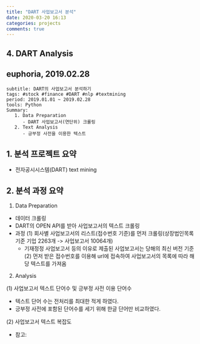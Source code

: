 ```yaml
---
title: "DART 사업보고서 분석"
date: 2020-03-20 16:13
categories: projects
comments: true
---
```


## 4. DART Analysis
## euphoria, 2019.02.28

~~~
subtitle: DART의 사업보고서 분석하기
tags: #stock #finance #DART #nlp #textmining
period: 2019.01.01 ~ 2019.02.28
tools: Python
Summary: 
   1. Data Preparation
      - DART 사업보고서(연단위) 크롤링
   2. Text Analysis
      - 긍부정 사전을 이용한 텍스트 
~~~

## 1. 분석 프로젝트 요약
 - 전자공시시스템(DART) text mining

## 2. 분석 과정 요약

1. Data Preparation
 - 데이터 크롤링
  - DART의 OPEN API를 받아 사업보고서의 텍스트 크롤링
  - 과정
   (1) 회사별 사업보고서의 리스트(접수번호 기준)를 먼저 크롤링(상장법인목록 기준 기업 2263개 -> 사업보고서 10064개)
      - 기재정정 사업보고서 등의 이유로 제출된 사업보고서는 당해의 최신 버전 기준
   (2) 먼저 받은 접수번호를 이용해 url에 접속하여 사업보고서의 목록에 따라 해당 텍스트를 가져옴

2. Analysis

 (1) 사업보고서 텍스트 단어수 및 긍부정 사전 이용 단어수
   - 텍스트 단어 수는 전처리를 최대한 적게 하였다.
   - 긍부정 사전에 포함된 단어수를 세기 위해 한글 단어만 비교하였다.
   
 (2) 사업보고서 텍스트 복잡도
   - 참고: 
  

